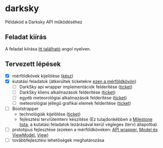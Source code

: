 # darksky
Példakód a Darksky API működéséhez

## Feladat kiírás
A feladat kiírása [itt található](/todo.md) angol nyelven.

## Tervezett lépések
- [X] mérföldkövek kijelölése ([kész](https://github.com/gplesz/darksky/milestones))
- [X] kutatási feladatok (átkerültek ticketekre [ezen a mérföldkövön](https://github.com/gplesz/darksky/milestone/1))
  - [ ] DarkSky api wrapper implementációk felderítése ([ticket](https://github.com/gplesz/darksky/issues/1))
  - [ ] DarkSky kliens alkalmazások felderítése ([ticket](https://github.com/gplesz/darksky/issues/4))
  - [ ] egyéb meteorológiai alkalmazások felderítése ([ticket](https://github.com/gplesz/darksky/issues/5))
  - [ ] meteorológiai jellegű grafikai elemek felderítése ([ticket](#6))
- [ ] Bootstrapper 
  - technológiák kijelölése ([ticket](https://github.com/gplesz/darksky/issues/7))
  - fejlesztési terv/ütemterv készítése (Ez tulajdonkébben a [Milestone lista](https://github.com/gplesz/darksky/milestones), a kutatási feladatok lezárásával kerül végleges (terv) állapotba)
- [ ] prototípus fejlesztése (ezeken a mérföldköveken: [API wrapper](https://github.com/gplesz/darksky/milestone/2), [Model és ViewModel](https://github.com/gplesz/darksky/milestone/2), [View](https://github.com/gplesz/darksky/milestone/4))
- [ ] továbbfejlesztési lehetőségek meghatározása
